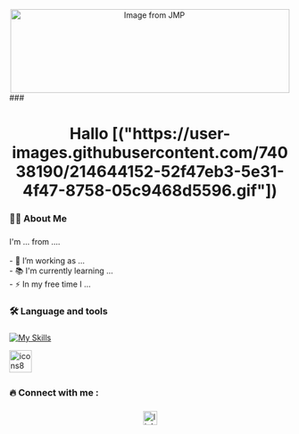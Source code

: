 <div align="center">
  <img width="500" height="150" src="https://jmp.sh/WeO0yRiY" alt="Image from JMP" />
</div>
###

###

###

<h1 align="center">Hallo [("https://user-images.githubusercontent.com/74038190/214644152-52f47eb3-5e31-4f47-8758-05c9468d5596.gif"])</h1>

###

<h3 align="left">👩‍💻  About Me</h3>

###

<p align="left">I'm ... from ....<br><br>- 🔭 I’m working as ...<br>- 📚 I'm currently learning ...<br>- ⚡ In my free time I ...</p>

###

<h3 align="left">🛠 Language and tools</h3>

###

[![My Skills](https://skillicons.dev/icons?i=mysql,postgres,py)](https://skillicons.dev)
<div align="left">
  <img src="https://img.icons8.com/?size=100&id=9Kvi1p1F0tUo&format=png&color=000000" height="40" alt="icons8" />
  <img width="12" alt="" /> <!-- This creates a space between the images -->
</div>












###

<h3 align="left">🔥   Connect with me :</h3>

###

<div align="center">
  <img src="https://img.shields.io/static/v1?message=LinkedIn&logo=linkedin&label=&color=0077B5&logoColor=white&labelColor=&style=for-the-badge" height="25" alt="linkedin logo"  />
</div>

###
